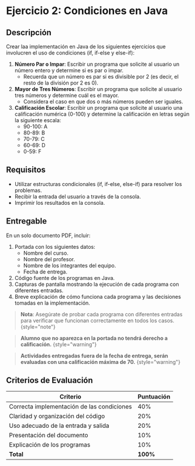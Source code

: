 # Ejercicio 2: Condiciones en Java

## Descripción

Crear laa implementación en Java de los siguientes ejercicios que involucren el uso de condiciones (if, if-else y
else-if):

1. **Número Par o Impar**: Escribir un programa que solicite al usuario un número entero y determine si es par o impar.
    * Recuerda que un número es par si es divisible por 2 (es decir, el resto de la división por 2 es 0).
2. **Mayor de Tres Números**: Escribir un programa que solicite al usuario tres números y determine cuál es el mayor.
    * Considera el caso en que dos o más números pueden ser iguales.
3. **Calificación Escolar**: Escribir un programa que solicite al usuario una calificación numérica (0-100) y determine
   la calificación en letras según la siguiente escala:
    * 90-100: A
    * 80-89: B
    * 70-79: C
    * 60-69: D
    * 0-59: F

## Requisitos

* Utilizar estructuras condicionales (if, if-else, else-if) para resolver los problemas.
* Recibir la entrada del usuario a través de la consola.
* Imprimir los resultados en la consola.

## Entregable

En un solo documento PDF, incluir:

1. Portada con los siguientes datos:
    * Nombre del curso.
    * Nombre del profesor.
    * Nombre de los integrantes del equipo.
    * Fecha de entrega.
2. Código fuente de los programas en Java.
3. Capturas de pantalla mostrando la ejecución de cada programa con diferentes entradas.
4. Breve explicación de cómo funciona cada programa y las decisiones tomadas en la implementación.

> **Nota**: Asegúrate de probar cada programa con diferentes entradas para verificar que funcionan correctamente en
> todos los casos.
> {style="note"}

> **Alumno que no aparezca en la portada no tendrá derecho a calificación.**
> {style="warning"}

> **Actividades entregadas fuera de la fecha de entrega, serán evaluadas con una calificación máxima de 70.**
> {style="warning"}

## Criterios de Evaluación

| Criterio                                   | Puntuación |
|--------------------------------------------|------------|
| Correcta implementación de las condiciones | 40%        |
| Claridad y organización del código         | 20%        |
| Uso adecuado de la entrada y salida        | 20%        |
| Presentación del documento                 | 10%        |
| Explicación de los programas               | 10%        |
| **Total**                                  | **100%**   |